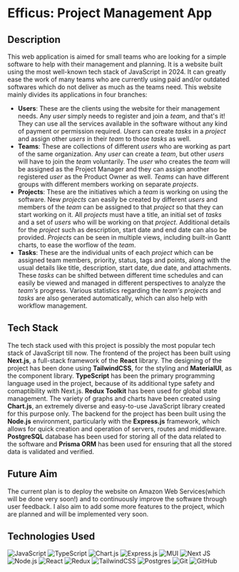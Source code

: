 # Efficus: Project Management App

## Description

This web application is aimed for small teams who are looking for a simple software to help with their management and planning. It is a website built using the most well-known tech stack of JavaScript in 2024. It can greatly ease the work of many teams who are currently using paid and/or outdated softwares which do not deliver as much as the teams need. This website mainly divides its applications in four branches:

- **Users**: These are the clients using the website for their management needs. Any _user_ simply needs to register and join a _team_, and that's it! They can use all the services available in the software without any kind of payment or permission required. _Users_ can create _tasks_ in a _project_ and assign other _users_ in their _team_ to those _tasks_ as well.
- **Teams**: These are collections of different _users_ who are working as part of the same organization. Any _user_ can create a _team_, but other _users_ will have to join the _team_ voluntarily. The _user_ who creates the _team_ will be assigned as the Project Manager and they can assign another registered _user_ as the Product Owner as well. _Teams_ can have different groups with different members working on separate _projects_.
- **Projects**: These are the initiatives which a _team_ is working on using the software. New _projects_ can easily be created by different _users_ and members of the _team_ can be assigned to that _project_ so that they can start working on it. All _projects_ must have a title, an initial set of _tasks_ and a set of _users_ who will be working on that _project_. Additional details for the _project_ such as description, start date and end date can also be provided. _Projects_ can be seen in multiple views, including built-in Gantt charts, to ease the worflow of the _team_.
- **Tasks**: These are the individual units of each _project_ which can be assigned team members, priority, status, tags and points, along with the usual details like title, description, start date, due date, and attachments. These _tasks_ can be shifted between different time schedules and can easily be viewed and managed in different perspectives to analyze the _team's_ progress. Various statistics regarding the _team's_ _projects_ and _tasks_ are also generated automatically, which can also help with workflow management.

## Tech Stack

The tech stack used with this project is possibly the most popular tech stack of JavaScript till now.
The frontend of the project has been built using **Next.js**, a full-stack framework of the **React** library. The designing of the project has been done using **TailwindCSS**, for the styling and **MaterialUI**, as the component library. **TypeScript** has been the primary programming language used in the project, because of its additional type safety and comaptibility with Next.js. **Redux Toolkit** has been used for global state management. The variety of graphs and charts have been created using **Chart.js**, an extremely diverse and easy-to-use JavaScript library created for this purpose only.
The backend for the project has been built using the **Node.js** environment, particularly with the **Express.js** framework, which allows for quick creation and operation of servers, routes and middleware. **PostgreSQL** database has been used for storing all of the data related to the software and **Prisma ORM** has been used for ensuring that all the stored data is validated and verified.

## Future Aim

The current plan is to deploy the website on Amazon Web Services\(which will be done very soon!\) and to continuously improve the software through user feedback. I also aim to add some more features to the project, which are planned and will be implemented very soon.

## Technologies Used

![JavaScript](https://img.shields.io/badge/javascript-%23323330.svg?logo=javascript&logoColor=%23F7DF1E&style=for-the-badge)
![TypeScript](https://img.shields.io/badge/typescript-%23007ACC.svg?logo=typescript&logoColor=white&style=for-the-badge)
![Chart.js](https://img.shields.io/badge/chart.js-F5788D.svg?logo=chart.js&logoColor=white&style=for-the-badge)
![Express.js](https://img.shields.io/badge/express.js-%23404d59.svg?logo=express&logoColor=%2361DAFB&style=for-the-badge)
![MUI ](https://img.shields.io/badge/MUI-%230081CB.svg?logo=material-ui&logoColor=white&style=for-the-badge)
![Next JS ](https://img.shields.io/badge/Next-black?logo=next.js&logoColor=white&style=for-the-badge)
![Node.js ](https://img.shields.io/badge/node.js-6DA55F?logo=node.js&logoColor=white&style=for-the-badge)
![React](https://img.shields.io/badge/react-%2320232a.svg?logo=react&logoColor=%2361DAFB&style=for-the-badge)
![Redux](https://img.shields.io/badge/redux-%23593d88.svg?logo=redux&logoColor=white&style=for-the-badge)
![TailwindCSS](https://img.shields.io/badge/tailwindcss-%2338B2AC.svg?logo=tailwind-css&logoColor=white&style=for-the-badge)
![Postgres](https://img.shields.io/badge/postgres-%23316192.svg?logo=postgresql&logoColor=white&style=for-the-badge)
![Git](https://img.shields.io/badge/git-%23F05033.svg?logo=git&logoColor=white&style=for-the-badge)
![GitHub](https://img.shields.io/badge/github-%23121011.svg?logo=github&logoColor=white&style=for-the-badge)
